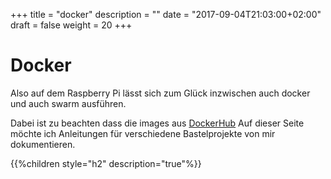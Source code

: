﻿+++
title = "docker"
description = ""
date = "2017-09-04T21:03:00+02:00"
draft = false
weight = 20
+++

# Docker

Also auf dem Raspberry Pi lässt sich zum Glück inzwischen auch docker und auch swarm ausführen. 

Dabei ist zu beachten dass die images aus <i class="fa fa-docker"></i> [DockerHub](https://hub.docker.com/) 
Auf dieser Seite möchte ich Anleitungen für verschiedene Bastelprojekte von mir dokumentieren.

{{%children style="h2" description="true"%}}